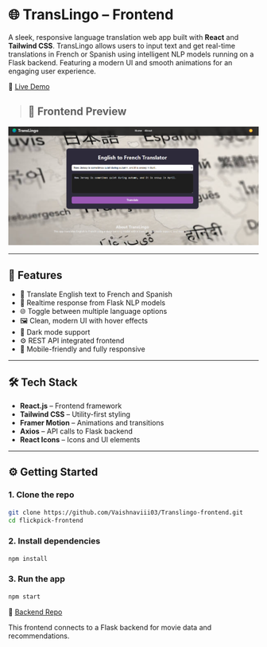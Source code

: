 # 🌐 TransLingo – Frontend

A sleek, responsive language translation web app built with **React** and **Tailwind CSS**. TransLingo allows users to input text and get real-time translations in French or Spanish using intelligent NLP models running on a Flask backend. Featuring a modern UI and smooth animations for an engaging user experience.

🔗 [Live Demo](https://dashing-starship-f27d7a.netlify.app/)

> ## 📸 Frontend Preview

![TransLingo Frontend](./src/assets/preview.png)

---

## 🚀 Features

- 📝 Translate English text to French and Spanish
- 🔄 Realtime response from Flask NLP models
- 🌐 Toggle between multiple language options
- 🖼️ Clean, modern UI with hover effects
- 🌙 Dark mode support
- ⚙️ REST API integrated frontend
- 📱 Mobile-friendly and fully responsive

---

## 🛠️ Tech Stack

- **React.js** – Frontend framework
- **Tailwind CSS** – Utility-first styling
- **Framer Motion** – Animations and transitions
- **Axios** – API calls to Flask backend
- **React Icons** – Icons and UI elements

---

## ⚙️ Getting Started

### 1. Clone the repo

```bash
git clone https://github.com/Vaishnaviii03/Translingo-frontend.git
cd flickpick-frontend
```
### 2. Install dependencies


```bash
npm install
```
### 3. Run the app

```bash
npm start
```

🔗 [Backend Repo](https://github.com/Vaishnaviii03/Translingo-backend)

This frontend connects to a Flask backend for movie data and recommendations.
